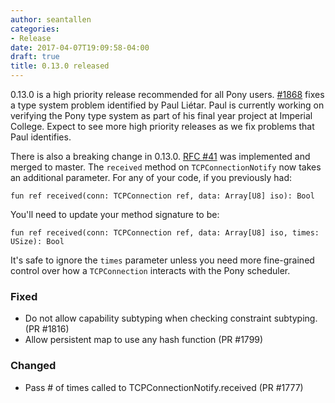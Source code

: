 ```yaml
---
author: seantallen
categories:
- Release
date: 2017-04-07T19:09:58-04:00
draft: true
title: 0.13.0 released
---
```

0.13.0 is a high priority release recommended for all Pony users. [#1868](https://github.com/ponylang/ponyc/pull/1816) fixes a type system problem identified by Paul Liétar. Paul is currently working on verifying the Pony type system as part of his final year project at Imperial College. Expect to see more high priority releases as we fix problems that Paul identifies.

There is also a breaking change in 0.13.0. [RFC #41](https://github.com/ponylang/rfcs/blob/master/text/0041-tcp-connection-notify-received-times.md) was implemented and merged to master. The `received` method on `TCPConnectionNotify` now takes an additional parameter. For any of your code, if you previously had:

```pony
fun ref received(conn: TCPConnection ref, data: Array[U8] iso): Bool
```

You'll need to update your method signature to be:

```pony
fun ref received(conn: TCPConnection ref, data: Array[U8] iso, times: USize): Bool
```

It's safe to ignore the `times` parameter unless you need more fine-grained control over how a `TCPConnection` interacts with the Pony scheduler.
<!--more-->

### Fixed

- Do not allow capability subtyping when checking constraint subtyping. (PR #1816)
- Allow persistent map to use any hash function (PR #1799)

### Changed

- Pass # of times called to TCPConnectionNotify.received (PR #1777)
